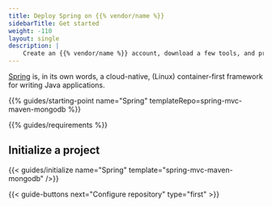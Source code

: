 ```yaml
---
title: Deploy Spring on {{% vendor/name %}}
sidebarTitle: Get started
weight: -110
layout: single
description: |
    Create an {{% vendor/name %}} account, download a few tools, and prepare to deploy Spring.
---
```


[Spring](https://start.spring.io/) is, in its own words, a cloud-native, (Linux) container-first framework for writing Java applications. 

{{% guides/starting-point name="Spring" templateRepo=spring-mvc-maven-mongodb %}}

{{% guides/requirements %}}

## Initialize a project

{{< guides/initialize name="Spring" template="spring-mvc-maven-mongodb" />}}

{{< guide-buttons next="Configure repository" type="first" >}}
